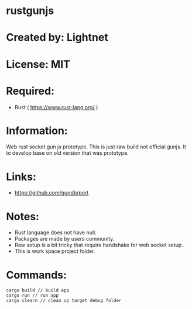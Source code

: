 # rustgunjs

# Created by: Lightnet

# License: MIT

# Required:
 * Rust ( https://www.rust-lang.org/ )

# Information:
  Web rust socket gun js prototype. This is just raw build not official gunjs. It to develop base on old version that was prototype.

# Links:
 * https://github.com/gundb/port

# Notes:
 * Rust language does not have null.
 * Packages are made by users community.
 * Raw setup is a bit tricky that require handshake for web socket setup.
 * This is work space project folder.

# Commands:

```
cargo build // build app
cargo run // run app
cargo clearn // clean up target debug folder
```